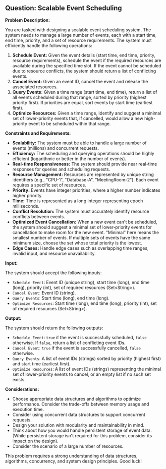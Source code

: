 ## Question: Scalable Event Scheduling

**Problem Description:**

You are tasked with designing a scalable event scheduling system. The system needs to manage a large number of events, each with a start time, end time, priority, and a set of resource requirements. The system must efficiently handle the following operations:

1.  **Schedule Event:** Given the event details (start time, end time, priority, resource requirements), schedule the event if the required resources are available during the specified time slot. If the event cannot be scheduled due to resource conflicts, the system should return a list of conflicting events.
2.  **Cancel Event:** Given an event ID, cancel the event and release the associated resources.
3.  **Query Events:** Given a time range (start time, end time), return a list of all events scheduled during that range, sorted by priority (highest priority first). If priorities are equal, sort events by start time (earliest first).
4.  **Optimize Resources:** Given a time range, identify and suggest a minimal set of lower-priority events that, if cancelled, would allow a new high-priority event to be scheduled within that range.

**Constraints and Requirements:**

*   **Scalability:** The system must be able to handle a large number of events (millions) and concurrent requests.
*   **Efficiency:** The scheduling and querying operations should be highly efficient (logarithmic or better in the number of events).
*   **Real-time Responsiveness:** The system should provide near real-time responses for queries and scheduling requests.
*   **Resource Management:** Resources are represented by unique string identifiers (e.g., "CPU-1", "Database-A", "MeetingRoom-2"). Each event requires a specific set of resources.
*   **Priority:** Events have integer priorities, where a higher number indicates higher priority.
*   **Time:** Time is represented as a long integer representing epoch milliseconds.
*   **Conflict Resolution:** The system must accurately identify resource conflicts between events.
*   **Optimized Event Cancellation:** When a new event can't be scheduled, the system should suggest a minimal set of lower-priority events for cancellation to make room for the new event.  "Minimal" here means the smallest number of events. If multiple sets of events have the same minimum size, choose the set whose total priority is the lowest.
*   **Edge Cases:** Handle edge cases such as overlapping time ranges, invalid input, and resource unavailability.

**Input:**

The system should accept the following inputs:

*   `Schedule Event`: Event ID (unique string), start time (long), end time (long), priority (int), set of required resources (Set\<String>).
*   `Cancel Event`: Event ID (string).
*   `Query Events`: Start time (long), end time (long).
*   `Optimize Resources`: Start time (long), end time (long), priority (int), set of required resources (Set\<String>).

**Output:**

The system should return the following outputs:

*   `Schedule Event`: `true` if the event is successfully scheduled, `false` otherwise. If `false`, return a list of conflicting event IDs.
*   `Cancel Event`: `true` if the event is successfully cancelled, `false` otherwise.
*   `Query Events`: A list of event IDs (strings) sorted by priority (highest first) and start time (earliest first).
*   `Optimize Resources`: A list of event IDs (strings) representing the minimal set of lower-priority events to cancel, or an empty list if no such set exists.

**Considerations:**

*   Choose appropriate data structures and algorithms to optimize performance. Consider the trade-offs between memory usage and execution time.
*   Consider using concurrent data structures to support concurrent requests.
*   Design your solution with modularity and maintainability in mind.
*   Think about how you would handle persistent storage of event data. (While persistent storage isn't required for this problem, consider its impact on the design).
*   Consider the scenario of a large number of resources.

This problem requires a strong understanding of data structures, algorithms, concurrency, and system design principles. Good luck!

